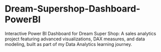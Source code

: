 # Dream-Supershop-Dashboard-PowerBI
Interactive Power BI Dashboard for Dream Super Shop: A sales analytics project featuring advanced visualizations, DAX measures, and data modeling, built as part of my Data Analytics learning journey.
